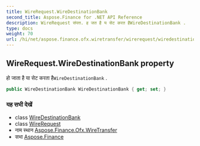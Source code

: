 ```yaml
---
title: WireRequest.WireDestinationBank
second_title: Aspose.Finance for .NET API Reference
description: WireRequest संपत्त. ह जत है य सेट करत हैWireDestinationBank .
type: docs
weight: 70
url: /hi/net/aspose.finance.ofx.wiretransfer/wirerequest/wiredestinationbank/
---
```

## WireRequest.WireDestinationBank property

हो जाता है या सेट करता है`WireDestinationBank` .

```csharp
public WireDestinationBank WireDestinationBank { get; set; }
```

### यह सभी देखें

* class [WireDestinationBank](../../wiredestinationbank/)
* class [WireRequest](../)
* नाम स्थान [Aspose.Finance.Ofx.WireTransfer](../../wirerequest/)
* सभा [Aspose.Finance](../../../)


